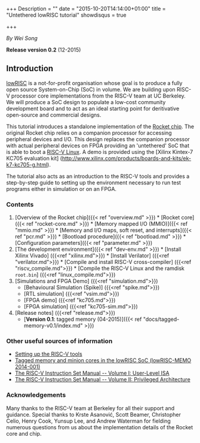 +++
Description = ""
date = "2015-10-20T14:14:00+01:00"
title = "Untethered lowRISC tutorial"
showdisqus = true

+++

_By Wei Song_

**Release version 0.2** (12-2015)

## Introduction

[lowRISC][lowRISC] is a not-for-profit organisation whose goal is to
produce a fully open source System-on-Chip (SoC) in volume. We are
building upon RISC-V processor core implementations from the RISC-V
team at UC Berkeley.  We will produce a SoC design to populate a
low-cost community development board and to act as an ideal starting
point for deritivative open-source and commercial designs.

This tutorial introduces a standalone implementation of the [Rocket chip][RocketChip].
The original Rocket chip relies on a companion processor
for accessing peripheral devices and I/O. This design replaces the companion
processor with actual peripheral devices on FPGA providing an 'untethered'
SoC that is able to boot a [RISC-V Linux][RISCVLinux]. A demo is provided using
the [Xilinx Kintex-7 KC705 evaluation kit]
(http://www.xilinx.com/products/boards-and-kits/ek-k7-kc705-g.html). 

The tutorial also acts as an introduction to the RISC-V tools and provides
a step-by-step guide to setting up the environment necessary to run
test programs either in simulation or on an FPGA.

### Contents

  1. [Overview of the Rocket chip]({{< ref "overview.md" >}})
    * [Rocket core]({{< ref "rocket-core.md" >}})
    * [Memory mapped I/O (MMIO)]({{< ref "mmio.md" >}})
    * [Memory and I/O maps, soft reset, and interrupts]({{< ref "pcr.md" >}})
    * [Bootload procedure]({{< ref "bootload.md" >}})
    * [Configuration parameters]({{< ref "parameter.md" >}})
  2. [The development environment]({{< ref "dev-env.md" >}})
    * [Install Xilinx Vivado] ({{<ref "xilinx.md">}})
    * [Install Verilator] ({{<ref "verilator.md">}})
    * [Compile and install RISC-V cross-compiler] ({{<ref "riscv_compile.md">}})
    * [Compile the RISC-V Linux and the ramdisk `root.bin`] ({{<ref "linux_compile.md">}})
  3. [Simulations and FPGA Demo] ({{<ref "simulation.md">}})
     * [Behavioural Simulation (Spike)] ({{<ref "spike.md">}})
     * [RTL simulation] ({{<ref "vsim.md">}})
     * [FPGA demo] ({{<ref "kc705.md">}})
     * [FPGA simulation] ({{<ref "kc705-sim.md">}})
  4. [Release notes] ({{<ref "release.md">}})
     * [**Version 0.1**: tagged memory (04-2015)]({{< ref "docs/tagged-memory-v0.1/index.md" >}})

### Other useful sources of information

  * [Setting up the RISC-V tools](https://github.com/riscv/riscv-tools/blob/master/README.md)
  * [Tagged memory and minion cores in the lowRISC SoC (lowRISC-MEMO 2014-001)](http://www.lowrisc.org/docs/memo-2014-001-tagged-memory-and-minion-cores/)
  * [The RISC-V Instruction Set Manual -- Volume I: User-Level ISA](http://riscv.org/download.html#tab_spec_user_isa)
  * [The RISC-V Instruction Set Manual -- Volume II: Privileged Architecture](http://riscv.org/download.html#tab_spec_privileged_isa)

### Acknowledgements

Many thanks to the RISC-V team at Berkeley for all their support and
guidance. Special thanks to
Krste Asanović,
Scott Beamer,
Christopher Celio,
Henry Cook,
Yunsup Lee,
and
Andrew Waterman
for fielding numerous questions from us about the implementation
details of the Rocket core and chip.

<!-- Links -->

[RocketChip]: https://github.com/ucb-bar/rocket-chip
[Chisel]: https://chisel.eecs.berkeley.edu/
[lowRISC]: http://www.lowrisc.org/
[RISCVLinux]: https://github.com/riscv/riscv-linux